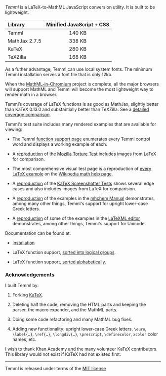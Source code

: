 *Temml* is a LaTeX-to-MathML JavaScript conversion utility. It is built to be lightweight.

| Library       | Minified JavaScript + CSS |
|:--------------|:-------------------------:|
| Temml         |         140 KB            |
| MathJax 2.7.5 |         338 KB            |
| KaTeX         |         280 KB            |
| TeXZilla      |         168 KB            |

As a futher advantage, Temml can use local system fonts. The minimum Temml installation serves a font file that is only 12kb.

When the [MathML-in-Chromium](https://mathml.igalia.com/news/) project is complete, all the major browsers will support MathML and Temml will become the most lightweight way to render math in a browser.

Temml’s coverage of LaTeX functions is as good as MathJax, slightly better than KaTeX 0.13.0 and substantially better than TeXZilla. See a [detailed coverage comparison](https://temml.org/docs/en/comparison.html).

Temml's test suite includes many rendered examples that are available for viewing:

* The Temml [function support page](https://temml.org/docs/en/supported.html) enumerates every Temml control word and displays a working example of each.

* A [reproduction](https://temml.org/tests/mozilla-tests.html) of the [Mozilla Torture Test](https://www-archive.mozilla.org/projects/mathml/demo/texvsmml.xhtml) includes images from LaTeX for comparison.

* The most comprehensive visual test page is a reproduction of [every LaTeX example](https://temml.org/tests/wiki-tests.html) on the [Wikipedia math help page](https://en.wikipedia.org/wiki/Help:Displaying_a_formula).

* A [reproduction](https://temml.org/tests/katex-tests.html) of the [KaTeX Screenshotter Tests](https://github.com/KaTeX/KaTeX/blob/main/test/screenshotter/ss_data.yaml) shows several edge cases and also includes images from LaTeX for comparision.

* A [reproduction](https://temml.org/tests/mhchem-tests.html) of the examples in the [mhchem Manual](https://mhchem.github.io/MathJax-mhchem/) demonstrates, among many other things, Temml's support for upright lower-case Greek letters.

* A [reproduction](https://temml.org/tests/LaTeXML-tests.html) of some of the examples in the [LaTeXML editor](https://latexml.mathweb.org/editor) demonstrates, among other things, Temml's support for Unicode.

Documentation can be found at:

* [Installation](https://temml.org/docs/en/administration.html)

* LaTeX function support, [sorted into logical groups](https://temml.org/docs/en/supported.html).

* LaTeX function support, [sorted alphabetically](https://temml.org/docs/en/support_table.html).

### Acknowledgements

I built Temml by:

1. Forking [KaTeX](https://katex.org/).

2. Deleting half the code, removing the HTML parts and keeping the parser, the macro expander, and the MathML parts.

3. Doing some code refactoring and many MathML bug fixes.

4. Adding new functionality: upright lower-case Greek letters, `\euro`, `\label{…}`, `\ref{…}`, `\longdiv{…}`, `\prescript`, `\definecolor`, `xcolor` color names, etc.

I wish to thank Khan Academy and the many volunteer KaTeX contributors. This library would not exist if KaTeX had not existed first.

---

Temml is released under terms of the [MIT license](https://mit-license.org/)

